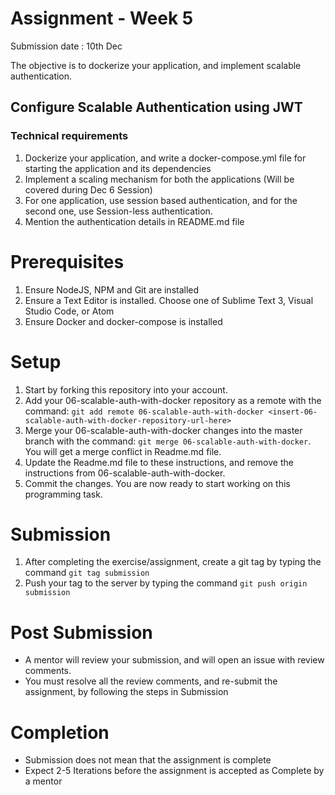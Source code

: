 # Assignment - Week 5

Submission date : 10th Dec

The objective is to dockerize your application, and implement scalable authentication.

## Configure Scalable Authentication using JWT

### Technical requirements
1. Dockerize your application, and write a docker-compose.yml file for starting the application and its dependencies
1. Implement a scaling mechanism for both the applications (Will be covered during Dec 6 Session)
1. For one application, use session based authentication, and for the second one, use Session-less authentication.
1. Mention the authentication details in README.md file

# Prerequisites
1. Ensure NodeJS, NPM and Git are installed
1. Ensure a Text Editor is installed. Choose one of Sublime Text 3, Visual Studio Code, or Atom
1. Ensure Docker and docker-compose is installed

# Setup
1. Start by forking this repository into your account.
2. Add your 06-scalable-auth-with-docker repository as a remote with the command: `git add remote 06-scalable-auth-with-docker <insert-06-scalable-auth-with-docker-repository-url-here>`
3. Merge your 06-scalable-auth-with-docker changes into the master branch with the command: `git merge 06-scalable-auth-with-docker`. You will get a merge conflict in Readme.md file.
4. Update the Readme.md file to these instructions, and remove the instructions from 06-scalable-auth-with-docker.
5. Commit the changes. You are now ready to start working on this programming task.

# Submission
1. After completing the exercise/assignment, create a git tag by typing the command `git tag submission`
2. Push your tag to the server by typing the command `git push origin submission`

# Post Submission
- A mentor will review your submission, and will open an issue with review comments.
- You must resolve all the review comments, and re-submit the assignment, by following the steps in Submission

# Completion
- Submission does not mean that the assignment is complete
- Expect 2-5 Iterations before the assignment is accepted as Complete by a mentor